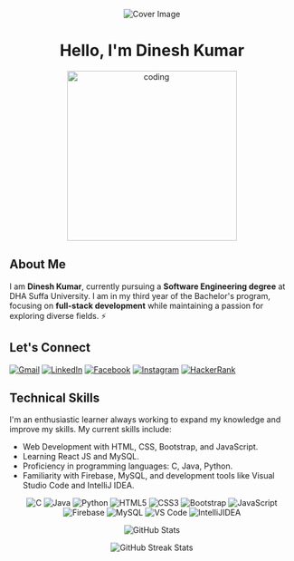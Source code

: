 <!-- Cover Image -->
<p align="center">
  <img src="https://user-images.githubusercontent.com/52650290/164152607-6da6cff8-0c95-468d-ab39-80c775b23c2a.png" alt="Cover Image">
</p>

<!-- Title -->
<h1 align="center">Hello, I'm Dinesh Kumar</h1>

<!-- Profile Image -->
<p align="center">
  <img src="https://user-images.githubusercontent.com/55389276/140866485-8fb1c876-9a8f-4d6a-98dc-08c4981eaf70.gif" alt="coding" width="300">
</p>

## About Me

I am **Dinesh Kumar**, currently pursuing a **Software Engineering degree** at DHA Suffa University. I am in my third year of the Bachelor's program, focusing on **full-stack development** while maintaining a passion for exploring diverse fields. ⚡

## Let's Connect

[![Gmail](https://img.shields.io/badge/Gmail-Red.svg?style=for-the-badge&logo=gmail&logoColor=white)](https://mail.google.com/mail/u/0/#inbox?compose=jrjtXSqLRGwLZsdhgWMJbDnMsXqtRPnQsDKZHQTfNHZrWPKhzVKkDzMLRPrGfWKvnvZmCxNw)
[![LinkedIn](https://img.shields.io/badge/LinkedIn-0A66C2.svg?style=for-the-badge&logo=linkedin&logoColor=white)](https://www.linkedin.com/in/d-kumar1)
[![Facebook](https://img.shields.io/badge/Facebook-1877F2.svg?style=for-the-badge&logo=facebook&logoColor=white)](https://www.facebook.com/rock.rajput.790/)
[![Instagram](https://img.shields.io/badge/Instagram-E4405F.svg?style=for-the-badge&logo=instagram&logoColor=white)](https://instagram.com/rajput.v8)
[![HackerRank](https://img.shields.io/badge/HackerRank-2EC866.svg?style=for-the-badge&logo=hackerrank&logoColor=white)](https://www.hackerrank.com/rajputdineshkum1)

## Technical Skills

I'm an enthusiastic learner always working to expand my knowledge and improve my skills. My current skills include:

- Web Development with HTML, CSS, Bootstrap, and JavaScript.
- Learning React JS and MySQL.
- Proficiency in programming languages: C, Java, Python.
- Familiarity with Firebase, MySQL, and development tools like Visual Studio Code and IntelliJ IDEA.

<p align="center">
  <img alt="C" src="https://img.shields.io/badge/c-%2300599C.svg?&style=for-the-badge&logo=c&logoColor=white">
  <img alt="Java" src="https://img.shields.io/badge/java-%23ED8B00.svg?&style=for-the-badge&logo=java&logoColor=white">
  <img alt="Python" src="https://img.shields.io/badge/Python-3776AB?style=for-the-badge&logo=python&logoColor=white">
  <img alt="HTML5" src="https://img.shields.io/badge/html5-%23E34F26.svg?&style=for-the-badge&logo=html5&logoColor=white">
  <img alt="CSS3" src="https://img.shields.io/badge/css3-%231572B6.svg?&style=for-the-badge&logo=css3&logoColor=white">
  <img alt="Bootstrap" src="https://img.shields.io/badge/bootstrap-%23563D7C.svg?style=for-the-badge&logo=bootstrap&logoColor=white">
  <img alt="JavaScript" src="https://img.shields.io/badge/javascript-%23323330.svg?&style=for-the-badge&logo=javascript&logoColor=%23F7DF1E">
  <img alt="Firebase" src="https://img.shields.io/badge/firebase-ffca28?style=for-the-badge&logo=firebase&logoColor=black">
  <img alt="MySQL" src="https://img.shields.io/badge/MySQL-4479A1.svg?style=for-the-badge&logo=mysql&logoColor=white">
  <img alt="VS Code" src="https://img.shields.io/badge/Visual_Studio_Code-0078D4?style=for-the-badge&logo=visual%20studio%20code&logoColor=white">
  <img alt="IntelliJIDEA" src="https://img.shields.io/badge/IntelliJIDEA-000000.svg?style=for-the-badge&logo=intellij-idea&logoColor=white">
</p>

<!-- GitHub Stats -->
<p align="center">
  <img src="https://github-readme-stats.vercel.app/api/top-langs/?username=kumardinesh21&show_icons=true&locale=en&layout=compact&title_color=7A7ADB&icon_color=2234AE&text_color=D3D3D3&bg_color=0,000000,130F40" alt="GitHub Stats">
</p>

<!-- GitHub Streak Stats -->
<p align="center">
  <img src="https://github-readme-streak-stats.herokuapp.com/?user=kumardinesh21&theme=dark" alt="GitHub Streak Stats">
</p>
